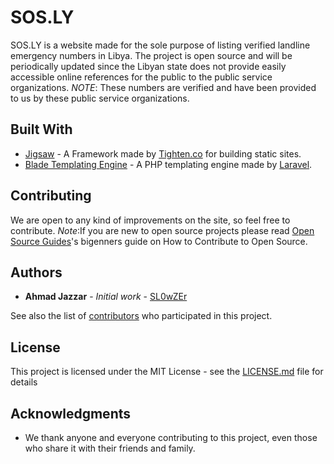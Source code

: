 # SOS.LY

SOS.LY is a website made for the sole purpose of listing verified landline emergency numbers in Libya.
The project is open source and will be periodically updated since the Libyan state does not provide easily accessible online references for the public to the public service organizations.
*NOTE*: These numbers are verified and have been provided to us by these public service organizations.

## Built With

* [Jigsaw](https://jigsaw.tighten.co/) - A Framework made by [Tighten.co](https://tighten.co/) for building static sites.
* [Blade Templating Engine](https://laravel.com/docs/5.8/blade) - A PHP templating engine made by [Laravel](https://laravel.com).

## Contributing

We are open to any kind of improvements on the site, so feel free to contribute.
*Note*:If you are new to open source projects please read [Open Source Guides](https://opensource.guide/how-to-contribute/)'s bigenners guide on How to Contribute to Open Source.


## Authors

* **Ahmad Jazzar** - *Initial work* - [SL0wZEr](https://github.com/SL0wZEr)

See also the list of [contributors](https://github.com/SL0wZEr/libya-sos/graphs/contributors) who participated in this project.

## License

This project is licensed under the MIT License - see the [LICENSE.md](LICENSE.md) file for details

## Acknowledgments

* We thank anyone and everyone contributing to this project, even those who share it with their friends and family.
